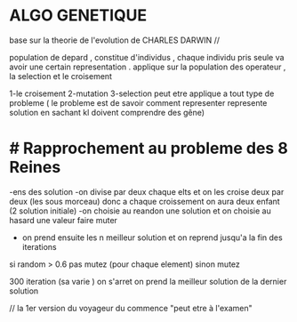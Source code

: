 # ALGO GENETIQUE

base sur la theorie de l'evolution de CHARLES DARWIN //

population de depard , constitue d'individus , chaque individu pris seule va avoir une certain representation .
applique sur la population des operateur , la selection et le croisement

1-le croisement 
2-mutation 
3-selection
peut etre applique a tout type de probleme ( le probleme est de savoir comment representer represente solution en sachant kl doivent comprendre des gêne)

# # Rapprochement au probleme des 8 Reines

-ens des solution
-on divise par deux chaque elts et on les croise deux par deux (les sous morceau)
donc a chaque croissement on aura deux enfant (2 solution initiale)
-on choisie au reandon une solution et on choisie au hasard une valeur faire muter
- on prend ensuite les n meilleur solution et on reprend jusqu'a la fin des iterations 

si random  > 0.6 pas mutez (pour chaque element)
sinon mutez 

300 iteration (sa varie ) on s'arret on prend la meilleur solution  de la dernier solution 

// la 1er version du voyageur du commence "peut etre à l'examen" 